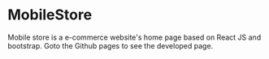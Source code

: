 # MobileStore
Mobile store is a e-commerce website's home page based on React JS and bootstrap.
Goto the Github pages to see the developed page.
